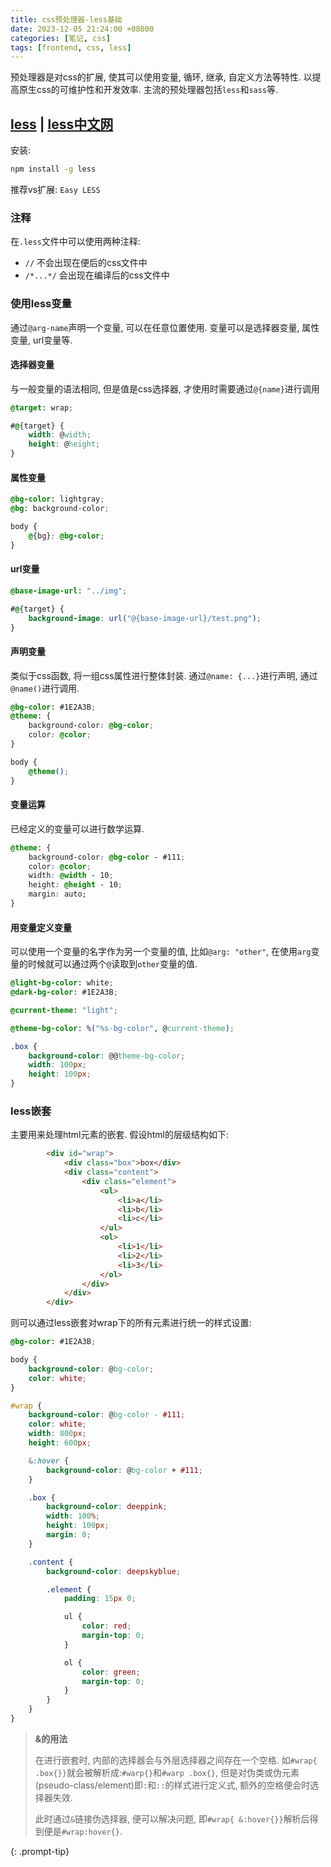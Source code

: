 ```yaml
---
title: css预处理器-less基础
date: 2023-12-05 21:24:00 +08000
categories: [笔记, css]
tags: [frontend, css, less]
---
```


预处理器是对css的扩展, 使其可以使用变量, 循环, 继承, 自定义方法等特性. 以提高原生css的可维护性和开发效率. 主流的预处理器包括`less`和`sass`等.

## [less](https://lesscss.org) | [less中文网](https://lesscss.cn/)

安装:

```bash
npm install -g less
```

推荐vs扩展: `Easy LESS`

### 注释

在`.less`文件中可以使用两种注释:

* `//` 不会出现在便后的css文件中
* `/*...*/` 会出现在编译后的css文件中

### 使用less变量

通过`@arg-name`声明一个变量, 可以在任意位置使用. 变量可以是选择器变量, 属性变量, url变量等.

#### 选择器变量

与一般变量的语法相同, 但是值是css选择器, 才使用时需要通过`@{name}`进行调用

```css
@target: wrap;

#@{target} {
    width: @width;
    height: @height;
}
```

#### 属性变量

```css
@bg-color: lightgray;
@bg: background-color;

body {
    @{bg}: @bg-color;
}
```

#### url变量

```css
@base-image-url: "../img";

#@{target} {
    background-image: url("@{base-image-url}/test.png");
}
```

#### 声明变量

类似于css函数, 将一组css属性进行整体封装. 通过`@name: {...}`进行声明, 通过`@name()`进行调用.

```css
@bg-color: #1E2A3B;
@theme: {
    background-color: @bg-color;
    color: @color;
}

body {
    @theme();
}
```

#### 变量运算

已经定义的变量可以进行数学运算.

```css
@theme: {
    background-color: @bg-color - #111;
    color: @color;
    width: @width - 10;
    height: @height - 10;
    margin: auto;
}
```

#### 用变量定义变量

可以使用一个变量的名字作为另一个变量的值, 比如`@arg: "other"`, 在使用`arg`变量的时候就可以通过两个`@`读取到`other`变量的值.

```css
@light-bg-color: white;
@dark-bg-color: #1E2A3B;

@current-theme: "light";

@theme-bg-color: %("%s-bg-color", @current-theme);

.box {
    background-color: @@theme-bg-color;
    width: 100px;
    height: 100px;
}
```

### less嵌套

主要用来处理html元素的嵌套. 假设html的层级结构如下:

```html
        <div id="wrap">
            <div class="box">box</div>
            <div class="content">
                <div class="element">
                    <ul>
                        <li>a</li>
                        <li>b</li>
                        <li>c</li>
                    </ul>
                    <ol>
                        <li>1</li>
                        <li>2</li>
                        <li>3</li>
                    </ol>
                </div>
            </div>
        </div>
```

则可以通过less嵌套对wrap下的所有元素进行统一的样式设置:

```css
@bg-color: #1E2A3B;

body {
    background-color: @bg-color;
    color: white;
}

#wrap {
    background-color: @bg-color - #111;
    color: white;
    width: 800px;
    height: 600px;

    &:hover {
        background-color: @bg-color + #111;
    }

    .box {
        background-color: deeppink;
        width: 100%;
        height: 100px;
        margin: 0;
    }

    .content {
        background-color: deepskyblue;

        .element {
            padding: 15px 0;

            ul {
                color: red;
                margin-top: 0;
            }

            ol {
                color: green;
                margin-top: 0;
            }
        }
    }
}
```

> **&的用法**
>
> 在进行嵌套时, 内部的选择器会与外层选择器之间存在一个空格. 如`#wrap{ .box{}}`就会被解析成:`#warp{}`和`#warp .box{}`, 但是对伪类或伪元素(pseudo-class/element)即`:`和`::`的样式进行定义式, 额外的空格便会时选择器失效.
>
> 此时通过`&`链接伪选择器, 便可以解决问题, 即`#wrap{ &:hover{}}`解析后得到便是`#wrap:hover{}`.
>
{: .prompt-tip}
